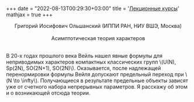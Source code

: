 ﻿+++
date = "2022-08-13T00:29:30+03:00"
title = '<a href="/2017/lectures">Лекционные курсы</a>'
mathjax = true
+++
<div>
<center><a name="olshanskii" />Григорий Иосифович Ольшанский (ИППИ РАН, НИУ ВШЭ, Москва)</center><br>
<center>Асимптотическая теория характеров</center><br>
<p>
В 20-х годах прошлого века Вейль нашел явные формулы для неприводимых
характеров компактных классических групп \(U(N), Sp(2N), SO(2N+1), SO(2N)\).
Оказывается, после надлежащей перенормировки формулы Вейля допускают
предельный переход при \(N \to \infty\). Получающиеся в результате предельные
объекты зависят уже от счетного набора непрерывных параметров. Я расскажу
об этом и о возникающей отсюда теории.
</p>
</div>